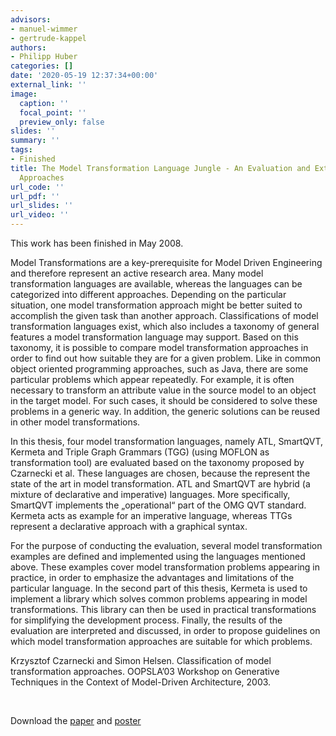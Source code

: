 ```yaml
---
advisors:
- manuel-wimmer
- gertrude-kappel
authors:
- Philipp Huber
categories: []
date: '2020-05-19 12:37:34+00:00'
external_link: ''
image:
  caption: ''
  focal_point: ''
  preview_only: false
slides: ''
summary: ''
tags:
- Finished
title: The Model Transformation Language Jungle - An Evaluation and Extension of Existing
  Approaches
url_code: ''
url_pdf: ''
url_slides: ''
url_video: ''
---
```


This work has been finished in May 2008.

Model Transformations are a key-prerequisite for Model Driven Engineering and therefore represent an active research area. Many model transformation languages are available, whereas the languages can be categorized into different approaches. Depending on the particular situation, one model transformation approach might be better suited to accomplish the given task than another approach. Classifications of model transformation languages exist, which also includes a taxonomy of general features a model transformation language may support. Based on this taxonomy, it is possible to compare model transformation approaches in order to find out how suitable they are for a given problem. Like in common object oriented programming approaches, such as Java, there are some particular problems which appear repeatedly. For example, it is often necessary to transform an attribute value in the source model to an object in the target model. For such cases, it should be considered to solve these problems in a generic way. In addition, the generic solutions can be reused in other model transformations.

In this thesis, four model transformation languages, namely ATL, SmartQVT, Kermeta and Triple Graph Grammars (TGG) (using MOFLON as transformation tool) are evaluated based on the taxonomy proposed by Czarnecki et al. These languages are chosen, because the represent the state of the art in model transformation. ATL and SmartQVT are hybrid (a mixture of declarative and imperative) languages. More specifically, SmartQVT implements the „operational“ part of the OMG QVT standard. Kermeta acts as example for an imperative language, whereas TTGs represent a declarative approach with a graphical syntax.

For the purpose of conducting the evaluation, several model transformation examples are defined and implemented using the languages mentioned above. These examples cover model transformation problems appearing in practice, in order to emphasize the advantages and limitations of the particular language. In the second part of this thesis, Kermeta is used to implement a library which solves common problems appearing in model transformations. This library can then be used in practical transformations for simplifying the development process. Finally, the results of the evaluation are interpreted and discussed, in order to propose guidelines on which model transformation approaches are suitable for which problems.

Krzysztof Czarnecki and Simon Helsen. Classification of model transformation approaches. OOPSLA’03 Workshop on Generative Techniques in the Context of Model-Driven Architecture, 2003.

&nbsp;

 Download the [paper](https://www.big.tuwien.ac.at/app/uploads/2016/10/Huber_paper.pdf) and [poster](https://www.big.tuwien.ac.at/app/uploads/2016/10/Huber_poster.pdf)
